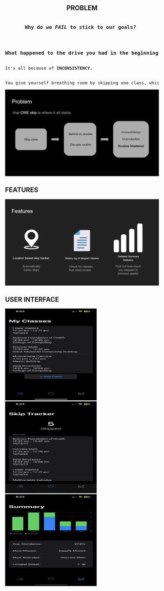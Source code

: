 <!DOCTYPE HTML>
<html>
<head>
<style>
  div img {
    width : 300px;
    height : 300px
  }
</style>
</head>
<body>
<h2 style = "text-align : center">PROBLEM</h2>
<pre>
<h3 style = "text-align : center;">Why do we <em>FAIL</em> to stick to our goals? <h3>
<h3 style = "text-align : center;">What happened to the drive you had in the beginning?</h3>
It's all because of <b>INCONSISTENCY.</b>
<br>
You give yourself breathing room by skipping one class, which validates skipping two.. validating more and more
</pre>

<img src="Imgs/Problem.png"></img>

<h2>FEATURES</h2>
<img src = "Imgs/Features.png"></img>

<h2>USER INTERFACE</h2>
<div>
<img src = "Imgs/Schedule.PNG" id = img></img>
<img src = "Imgs/Home.PNG" id = img></img>
<img src = "Imgs/StatsSummary.PNG" id = img></img>
</div>
</body>
</html>

